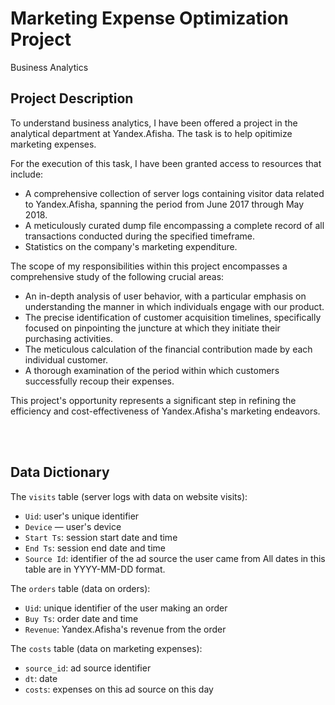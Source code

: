 <h1><b>Marketing Expense Optimization Project</h1></b>

Business Analytics

## Project Description

To understand business analytics, I have been offered a project in the analytical department at Yandex.Afisha.
The task is to help opitimize marketing expenses.

For the execution of this task, I have been granted access to resources that include:

- A comprehensive collection of server logs containing visitor data related to Yandex.Afisha, spanning the period from June 2017 through May 2018.
- A meticulously curated dump file encompassing a complete record of all transactions conducted during the specified timeframe.
- Statistics on the company's marketing expenditure.

<p></p>

The scope of my responsibilities within this project encompasses a comprehensive study of the following crucial areas:

- An in-depth analysis of user behavior, with a particular emphasis on understanding the manner in which individuals engage with our product.
- The precise identification of customer acquisition timelines, specifically focused on pinpointing the juncture at which they initiate their purchasing activities.
- The meticulous calculation of the financial contribution made by each individual customer.
- A thorough examination of the period within which customers successfully recoup their expenses.

<p></p>

This project's opportunity represents a significant step in refining the efficiency and cost-effectiveness of Yandex.Afisha's marketing endeavors.

<br></br>

## Data Dictionary

The <code>visits</code> table (server logs with data on website visits):

- <code>Uid</code>: user's unique identifier
- <code>Device</code> — user's device
- <code>Start Ts</code>: session start date and time
- <code>End Ts</code>: session end date and time
- <code>Source Id</code>: identifier of the ad source the user came from
  All dates in this table are in YYYY-MM-DD format.

The <code>orders</code> table (data on orders):

- <code>Uid</code>: unique identifier of the user making an order
- <code>Buy Ts</code>: order date and time
- <code>Revenue</code>: Yandex.Afisha's revenue from the order

The <code>costs</code> table (data on marketing expenses):

- <code>source_id</code>: ad source identifier
- <code>dt</code>: date
- <code>costs</code>: expenses on this ad source on this day
